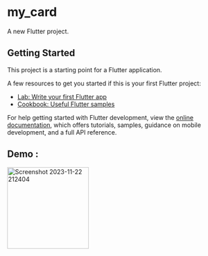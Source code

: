 # my_card

A new Flutter project.

## Getting Started

This project is a starting point for a Flutter application.

A few resources to get you started if this is your first Flutter project:

- [Lab: Write your first Flutter app](https://docs.flutter.dev/get-started/codelab)
- [Cookbook: Useful Flutter samples](https://docs.flutter.dev/cookbook)

For help getting started with Flutter development, view the
[online documentation](https://docs.flutter.dev/), which offers tutorials,
samples, guidance on mobile development, and a full API reference.
## Demo : 
<img width="188" alt="Screenshot 2023-11-22 212404" src="https://github.com/AliRezaRastin/My-business-card/assets/103937572/92593f01-3a67-43e1-9272-35a433ac44b5">
